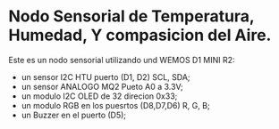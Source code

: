 # Nodo Sensorial de Temperatura, Humedad, Y compasicion del Aire. 
Este es un nodo sensorial utilizando und WEMOS D1 MINI R2:
* un sensor I2C HTU puerto  (D1, D2) SCL, SDA;
* un sensor ANALOGO MQ2 Pueto A0 a 3.3V;
* un modulo I2C OLED de 32 direcion 0x33;
* un modulo RGB en los puesrtos (D8,D7,D6) R, G, B; 
* un Buzzer en el puerto (D5);
